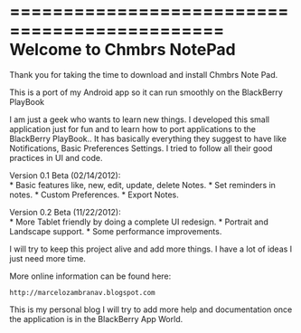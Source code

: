 ==============================================
Welcome to Chmbrs NotePad
============================================== 
Thank you for taking the time to download and install Chmbrs Note Pad.

This is a port of my Android app so it can run smoothly on the BlackBerry PlayBook

I am just a geek who wants to learn new things. I developed this small application just
for fun and to learn how to port applications to the BlackBerry PlayBook..
It has basically everything they suggest to have like Notifications, Basic Preferences Settings. 
I tried to follow all their good practices in UI and code.

Version 0.1 Beta (02/14/2012):	
	* Basic features like, new, edit, update, delete Notes.
	* Set reminders in notes.
	* Custom Preferences.
	* Export Notes.
	
Version 0.2 Beta (11/22/2012):	
	* More Tablet friendly by doing a complete UI redesign.
	* Portrait and Landscape support.
	* Some performance improvements.
	
I will try to keep this project alive and add more things. I have a lot of ideas
I just need more time. 

More online information can be found here:

	http://marcelozambranav.blogspot.com

This is my personal blog I will try to add more help and documentation once the
application is in the BlackBerry App World. 

